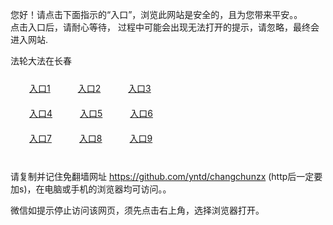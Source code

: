 您好！请点击下面指示的“入口”，浏览此网站是安全的，且为您带来平安。。 <br/>
点击入口后，请耐心等待， 过程中可能会出现无法打开的提示，请忽略，最终会进入网站. </br>

法轮大法在长春<br/>
<div style="padding:10px"><a style="margin:20px" target="_blank" href="https://d2v1muh2kj4oob.cloudfront.net/2Qpsp?fpnmdmwl" id="ccLink1" rel="nofollow">入口1</a> <a target="_blank" style="margin:20px" href="https://d36ogw8o4t6wlj.cloudfront.net/2Qpsp?zmndwuvt" id="ccLink2" rel="nofollow">入口2</a> <a style="margin:20px" target="_blank" href="https://d39flk6gxk46x5.cloudfront.net/2Qpsp?xcvwxh" id="ccLink3" rel="nofollow">入口3</a></div>

<div style="padding:10px" ><a style="margin:20px" target="_blank" href="https://d2v1muh2kj4oob.cloudfront.net/2Qpsp?fpnmdmwl" id="ccLink4" rel="nofollow">入口4</a> <a style="margin:20px" href="https://d36ogw8o4t6wlj.cloudfront.net/2Qpsp?zmndwuvt" target="_blank" id="ccLink5" rel="nofollow">入口5</a> <a style="margin:20px" href="https://d39flk6gxk46x5.cloudfront.net/2Qpsp?xcvwxh" target="_blank" id="ccLink6" rel="nofollow">入口6</a></div>

<div style="padding:10px"><a style="margin:20px" target="_blank" href="https://d2v1muh2kj4oob.cloudfront.net/2Qpsp?fpnmdmwl" id="ccLink7" rel="nofollow">入口7</a> <a style="margin:20px" href="https://d36ogw8o4t6wlj.cloudfront.net/2Qpsp?zmndwuvt" target="_blank" id="ccLink8" rel="nofollow">入口8</a> <a style="margin:20px" target="_blank" href="https://d39flk6gxk46x5.cloudfront.net/2Qpsp?xcvwxh" id="ccLink9" rel="nofollow">入口9</a></div>

<br/>



请复制并记住免翻墙网址 https://github.com/yntd/changchunzx (http后一定要加s)，在电脑或手机的浏览器均可访问。。<br/>

微信如提示停止访问该网页，须先点击右上角，选择浏览器打开。

